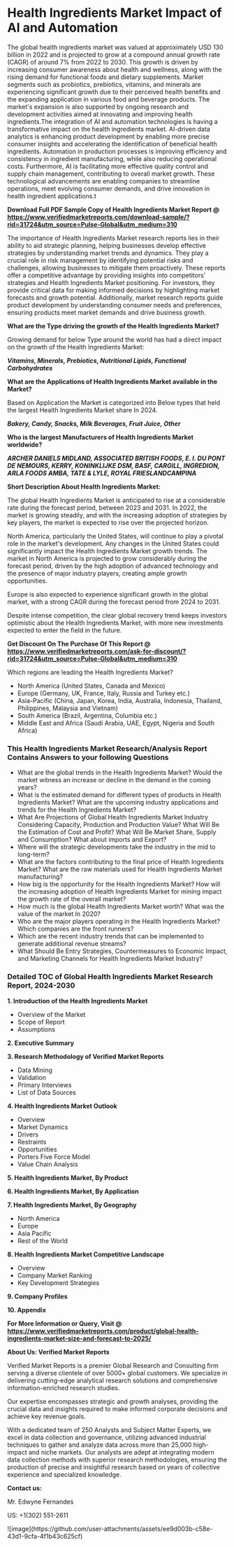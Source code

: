<h1>Health Ingredients Market Impact of AI and Automation</h1>The global health ingredients market was valued at approximately USD 130 billion in 2022 and is projected to grow at a compound annual growth rate (CAGR) of around 7% from 2022 to 2030. This growth is driven by increasing consumer awareness about health and wellness, along with the rising demand for functional foods and dietary supplements. Market segments such as probiotics, prebiotics, vitamins, and minerals are experiencing significant growth due to their perceived health benefits and the expanding application in various food and beverage products. The market's expansion is also supported by ongoing research and development activities aimed at innovating and improving health ingredients.The integration of AI and automation technologies is having a transformative impact on the health ingredients market. AI-driven data analytics is enhancing product development by enabling more precise consumer insights and accelerating the identification of beneficial health ingredients. Automation in production processes is improving efficiency and consistency in ingredient manufacturing, while also reducing operational costs. Furthermore, AI is facilitating more effective quality control and supply chain management, contributing to overall market growth. These technological advancements are enabling companies to streamline operations, meet evolving consumer demands, and drive innovation in health ingredient applications.t</p><p id="" class=""><strong>Download Full PDF Sample Copy of Health Ingredients Market Report @ <a href="https://www.verifiedmarketreports.com/download-sample/?rid=31724&utm_source=Pulse-Global&utm_medium=310" target="_blank">https://www.verifiedmarketreports.com/download-sample/?rid=31724&utm_source=Pulse-Global&utm_medium=310</a></strong></p><p>The importance of&nbsp;Health Ingredients Market research reports lies in their ability to aid strategic planning, helping businesses develop effective strategies by understanding market trends and dynamics. They play a crucial role in risk management by identifying potential risks and challenges, allowing businesses to mitigate them proactively. These reports offer a competitive advantage by providing insights into competitors' strategies and Health Ingredients Market positioning. For investors, they provide critical data for making informed decisions by highlighting market forecasts and growth potential. Additionally, market research reports guide product development by understanding consumer needs and preferences, ensuring products meet market demands and drive business growth.</p><p><strong>What are the&nbsp;Type driving the growth of the Health Ingredients Market?</strong></p><p id="" class="">Growing demand for below Type around the world has had a direct impact on the growth of the Health Ingredients Market:</p><em><strong>Vitamins, Minerals, Prebiotics, Nutritional Lipids, Functional Carbohydrates</strong></em></p><strong>What are the&nbsp;Applications&nbsp;of Health Ingredients Market available in the Market?</strong></p><p id="" class="">Based on Application the Market is categorized into Below types that held the largest Health Ingredients Market share In 2024.</p><em><strong>Bakery, Candy, Snacks, Milk Beverages, Fruit Juice, Other</strong></em></p><strong>Who is the largest Manufacturers of Health Ingredients Market worldwide?</strong></p><p><em><strong>ARCHER DANIELS MIDLAND, ASSOCIATED BRITISH FOODS, E. I. DU PONT DE NEMOURS, KERRY, KONINKLIJKE DSM, BASF, CARGILL, INGREDION, ARLA FOODS AMBA, TATE & LYLE, ROYAL FRIESLANDCAMPINA</strong></em></p><p id="" class=""><strong>Short Description About Health Ingredients Market:</strong></p><p>The global Health Ingredients Market is anticipated to rise at a considerable rate during the forecast period, between 2023 and 2031. In 2022, the market is growing steadily, and with the increasing adoption of strategies by key players, the market is expected to rise over the projected horizon.</p><p>North America, particularly the United States, will continue to play a pivotal role in the market's development. Any changes in the United States could significantly impact the Health Ingredients Market growth trends. The market in North America is projected to grow considerably during the forecast period, driven by the high adoption of advanced technology and the presence of major industry players, creating ample growth opportunities.</p><p>Europe is also expected to experience significant growth in the global market, with a strong CAGR during the forecast period from 2024 to 2031.</p><p>Despite intense competition, the clear global recovery trend keeps investors optimistic about the Health Ingredients Market, with more new investments expected to enter the field in the future.</p><p id="" class=""><strong>Get Discount On The Purchase Of This Report @ <a href="https://www.verifiedmarketreports.com/ask-for-discount/?rid=31724&utm_source=Pulse-Global&utm_medium=310" target="_blank">https://www.verifiedmarketreports.com/ask-for-discount/?rid=31724&utm_source=Pulse-Global&utm_medium=310</a></strong></p>Which regions are leading the Health Ingredients Market?</p><ul><li>North America (United States, Canada and Mexico)</li><li>Europe (Germany, UK, France, Italy, Russia and Turkey etc.)</li><li>Asia-Pacific (China, Japan, Korea, India, Australia, Indonesia, Thailand, Philippines, Malaysia and Vietnam)</li><li>South America (Brazil, Argentina, Columbia etc.)</li><li>Middle East and Africa (Saudi Arabia, UAE, Egypt, Nigeria and South Africa)</li></ul><h3 id="" class="">This Health Ingredients Market Research/Analysis Report Contains Answers to your following Questions</h3><ul><li>What are the global trends in the Health Ingredients Market? Would the market witness an increase or decline in the demand in the coming years?</li><li>What is the estimated demand for different types of products in Health Ingredients Market? What are the upcoming industry applications and trends for the Health Ingredients Market?</li><li>What Are Projections of Global Health Ingredients Market Industry Considering Capacity, Production and Production Value? What Will Be the Estimation of Cost and Profit? What Will Be Market Share, Supply and Consumption? What about imports and Export?</li><li>Where will the strategic developments take the industry in the mid to long-term?</li><li>What are the factors contributing to the final price of Health Ingredients Market? What are the raw materials used for Health Ingredients Market manufacturing?</li><li>How big is the opportunity for the Health Ingredients Market? How will the increasing adoption of Health Ingredients Market for mining impact the growth rate of the overall market?</li><li>How much is the global Health Ingredients Market worth? What was the value of the market In 2020?</li><li>Who are the major players operating in the Health Ingredients Market? Which companies are the front runners?</li><li>Which are the recent industry trends that can be implemented to generate additional revenue streams?</li><li>What Should Be Entry Strategies, Countermeasures to Economic Impact, and Marketing Channels for Health Ingredients Market Industry?</li></ul><h3 id="" class="">Detailed TOC of Global Health Ingredients Market Research Report, 2024-2030</h3><p id="" class=""><strong>1. Introduction of the Health Ingredients Market</strong></p><ul><li>Overview of the Market</li><li>Scope of Report</li><li>Assumptions</li></ul><p id="" class=""><strong>2. Executive Summary</strong></p><p id="" class=""><strong>3. Research Methodology of Verified Market Reports</strong></p><ul><li>Data Mining</li><li>Validation</li><li>Primary Interviews</li><li>List of Data Sources</li></ul><p id="" class=""><strong>4. Health Ingredients Market Outlook</strong></p><ul><li>Overview</li><li>Market Dynamics</li><li>Drivers</li><li>Restraints</li><li>Opportunities</li><li>Porters Five Force Model</li><li>Value Chain Analysis</li></ul><p id="" class=""><strong>5. Health Ingredients Market, By Product</strong></p><p id="" class=""><strong>6. Health Ingredients Market, By Application</strong></p><p id="" class=""><strong>7. Health Ingredients Market, By Geography</strong></p><ul><li>North America</li><li>Europe</li><li>Asia Pacific</li><li>Rest of the World</li></ul><p id="" class=""><strong>8. Health Ingredients Market Competitive Landscape</strong></p><ul><li>Overview</li><li>Company Market Ranking</li><li>Key Development Strategies</li></ul><p id="" class=""><strong>9. Company Profiles</strong></p><p id="" class=""><strong>10. Appendix</strong></p><p id="" class=""><strong>For More Information or Query, Visit @ <a href="https://www.verifiedmarketreports.com/product/global-health-ingredients-market-size-and-forecast-to-2025/" target="_blank">https://www.verifiedmarketreports.com/product/global-health-ingredients-market-size-and-forecast-to-2025/</a></strong></p><p id="" class=""><strong>About Us: Verified Market Reports</strong></p><p id="" class="">Verified Market Reports is a premier Global Research and Consulting firm serving a diverse clientele of over 5000+ global customers. We specialize in delivering cutting-edge analytical research solutions and comprehensive information-enriched research studies.</p><p id="" class="">Our expertise encompasses strategic and growth analyses, providing the crucial data and insights required to make informed corporate decisions and achieve key revenue goals.</p><p id="" class="">With a dedicated team of 250 Analysts and Subject Matter Experts, we excel in data collection and governance, utilizing advanced industrial techniques to gather and analyze data across more than 25,000 high-impact and niche markets. Our analysts are adept at integrating modern data collection methods with superior research methodologies, ensuring the production of precise and insightful research based on years of collective experience and specialized knowledge.</p><p id="" class=""><strong>Contact us:</strong></p><p id="" class="">Mr. Edwyne Fernandes</p><p id="" class="">US: +1(302) 551-2611</p>
![image](https://github.com/user-attachments/assets/ee9d003b-c58e-43d1-9cfa-4f1b43c625cf)
